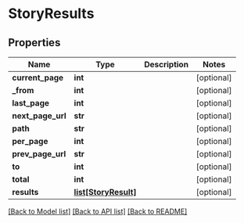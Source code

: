 # StoryResults

## Properties
Name | Type | Description | Notes
------------ | ------------- | ------------- | -------------
**current_page** | **int** |  | [optional] 
**_from** | **int** |  | [optional] 
**last_page** | **int** |  | [optional] 
**next_page_url** | **str** |  | [optional] 
**path** | **str** |  | [optional] 
**per_page** | **int** |  | [optional] 
**prev_page_url** | **str** |  | [optional] 
**to** | **int** |  | [optional] 
**total** | **int** |  | [optional] 
**results** | [**list[StoryResult]**](StoryResult.md) |  | [optional] 

[[Back to Model list]](../README.md#documentation-for-models) [[Back to API list]](../README.md#documentation-for-api-endpoints) [[Back to README]](../README.md)


